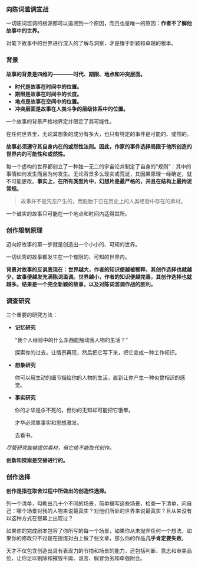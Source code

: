 ### 向陈词滥调宣战

一切陈词滥调的根源都可以追溯到一个原因，而且也是唯一的原因：**作者不了解他故事中的世界。**

对笔下故事中的世界进行深入的了解与洞察，才是臻于新颖和卓越的根本。

### 背景

**故事的背景是四维的————时代、期限、地点和冲突层面。**

- **时代是故事在时间中的位置。**
- **期限是故事在时间中的长度。**
- **地点是故事在空间中的位置。**
- **冲突层面是故事在人类斗争的层级体系中的位置。**

一个故事的背景严格地界定并限定了其可能性。

在任何世界里，无论其想象的成分有多大，也只有特定的事件是可能的、或然的。

**故事必须遵守其自身内在的或然性法则。因此，作家的事件选择局限于他所创造的世界内的可能性和或然性。**

每一个虚构的世界都创立了一种独一无二的宇宙论并制定了自身的“规则”：其中的事情如何发生而且为何发生。无论背景多么现实或荒诞，其因果原理一经确定，就不可能更改。**事实上，在所有类型片中，幻想片是最严格的，并且在结构上最拘泥常规。**

> 故事并不是凭空产生的，而脱胎于已在历史上的人类经验中存在的素材。

一个诚实的故事只可能在一个地点和时间内适得其所。

### 创作限制原理

迈向好故事的第一步就是创造出一个小小的、可知的世界。

一切优秀的故事都发生在一个有限的、可知的世界内。

**背景对故事的反讽表现在：世界越大，作者的知识便越被稀释，其创作选择也就越少，故事便越发充满陈词滥调。世界越小，作者的知识便越完善，其创作选择也就越多。结果是一个完全新颖的故事，以及对陈词滥调作战的胜利。**

### 调查研究

三个重要的研究方法：

- **记忆研究**
  
    “我个人经验中的什么东西能触动我人物的生活？”

    探索你的过去，让情景再现，然后把它写下来，把它变成一种工作知识。
    
- **想象研究**

    你可以用生动的细节描绘你的人物的生活，直到让你产生一种似曾相识的感觉。
    
- **事实研究**

    你的才华是杀不死的，但你的无知却可能把它饿晕。
    
    才华必须靠事实和思想激发。
    
    去看书。
    

*尽管研究能够提供素材，但它绝不能取代创作。*

**创新和探索是交替进行的。**

### 创作选择

**创作是指在取舍过程中所做出的创造性选择。**

列一个清单，勾勒出几十个不同的场景，简单描写这些场景，检查一下清单，问自己：哪个场景对我的人物来说最真实？对他们所处的世界来说最真实？且从来没有以这种方式在银幕上出现过？

如果你的完成剧本包容了你所写的每一个场景，如果你从未抛弃任何一个想法，如果你的修改只不过是在提炼对白上做了些文章，那么你的作品**几乎肯定要失败**。

天才不仅包含创造出具有表现力的节拍和场景的能力，还包括判断、意志和审美品位，让你足以剔除和摧毁平庸、谎言、假冒伪劣和牵强附会。



